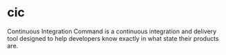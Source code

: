 # cic
Continuous Integration Command is a continuous integration and delivery tool designed to help developers know exactly in what state their products are.

